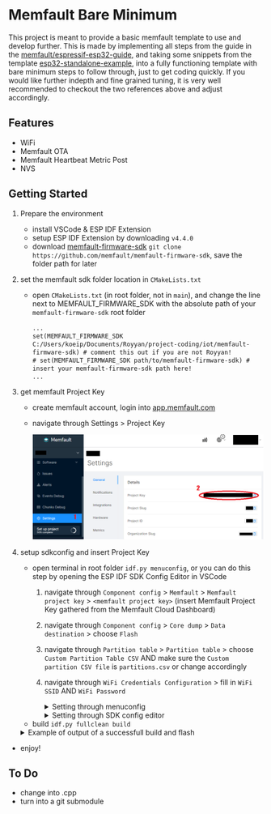 # Memfault Bare Minimum

This project is meant to provide a basic memfault template to use and develop further. This is made by implementing all steps from the guide in the [memfault/espressif-esp32-guide](https://docs.memfault.com/docs/mcu/espressif-esp32-guide/), and taking some snippets from the template [esp32-standalone-example](https://github.com/memfault/esp32-standalone-example), into a fully functioning template with bare minimum steps to follow through, just to get coding quickly. If you would like further indepth and fine grained tuning, it is very well recommended to checkout the two references above and adjust accordingly.

## Features
- WiFi
- Memfault OTA
- Memfault Heartbeat Metric Post
- NVS

## Getting Started
1. Prepare the environment
    - install VSCode & ESP IDF Extension
    - setup ESP IDF Extension by downloading `v4.4.0`
    - download [memfault-firmware-sdk](https://github.com/memfault/memfault-firmware-sdk) `git clone https://github.com/memfault/memfault-firmware-sdk`, save the folder path for later

2. set the memfault sdk folder location in `CMakeLists.txt`
    - open `CMakeLists.txt` (in root folder, not in `main`), and change the line next to MEMFAULT_FIRMWARE_SDK with the absolute path of your `memfault-firmware-sdk` root folder 
        ```
        ...
        set(MEMFAULT_FIRMWARE_SDK C:/Users/koeip/Documents/Royyan/project-coding/iot/memfault-firmware-sdk) # comment this out if you are not Royyan!
        # set(MEMFAULT_FIRMWARE_SDK path/to/memfault-firmware-sdk) # insert your memfault-firmware-sdk path here!
        ...
        ```

3. get memfault Project Key
    - create memfault account, login into [app.memfault.com](https://app.memfault.com/)
    - navigate through Settings > Project Key
        
        ![](docs/get-project-key.png)

4. setup sdkconfig and insert Project Key
    - open terminal in root folder `idf.py menuconfig`, or you can do this step by opening the ESP IDF SDK Config Editor in VSCode
        1. navigate through `Component config` > `Memfault` > `Memfault project key` > `<memfault project key>` (insert Memfault Project Key gathered from the Memfault Cloud Dashboard)
        2. navigate through `Component config` > `Core dump` > `Data destination` > choose `Flash`
        3. navigate through `Partition table` > `Partition table` > choose `Custom Partition Table CSV` AND make sure the `Custom partition CSV file` is `partitions.csv` or change accordingly
        4. navigate through `WiFi Credentials Configuration` > fill in `WiFi SSID` AND `WiFi Password`

            <details>
            <summary>Setting through menuconfig</summary>
            <br/>
            <img src="docs/insert-project-key-menuconfig.png" width="700">
            <br/>
            <img src="docs/change-coredump-flash-menuconfig.png" width="700">
            <br/>
            <img src="docs/change-partition-menuconfig.png" width="700">
            </details>

            <details>
            <summary>Setting through SDK config editor</summary>
            <br/>
            <img src="docs/insert-project-key-configeditor.png" width="700">
            <br/>
            <img src="docs/change-coredump-flash-configeditor.png" width="700">
            <br/>
            <img src="docs/change-partition-configeditor.png" width="700">
            </details>            
    - build `idf.py fullclean build`

    <details>
    <summary>Example of output of a successfull build and flash</summary>
    <pre>
    --- Using \\.\COM7 instead...
    --- idf_monitor on \\.\COM7 115200 ---
    --- Quit: Ctrl+] | Menu: Ctrl+T | Help: Ctrl+T followed by Ctrl+H ---
    ets Jun  8 2016 00:22:57

    rst:0x1 (POWERON_RESET),boot:0x13 (SPI_FAST_FLASH_BOOT)
    configsip: 0, SPIWP:0xee
    clk_drv:0x00,q_drv:0x00,d_drv:0x00,cs0_drv:0x00,hd_drv:0x00,wp_drv:0x00
    mode:DIO, clock div:2
    load:0x3fff0030,len:6680
    load:0x40078000,len:14848
    load:0x40080400,len:3792
    0x40080400: _init at ??:?

    entry 0x40080694
    I (26) boot: ESP-IDF v4.4.2-1-gce1fde4b3b-dirty 2nd stage bootloader
    I (27) boot: compile time 21:18:10
    I (27) boot: chip revision: 1
    I (31) boot_comm: chip revision: 1, min. bootloader chip revision: 0
    I (38) boot.esp32: SPI Speed      : 40MHz
    I (43) boot.esp32: SPI Mode       : DIO
    I (47) boot.esp32: SPI Flash Size : 4MB
    I (52) boot: Enabling RNG early entropy source...
    I (57) boot: Partition Table:
    I (61) boot: ## Label            Usage          Type ST Offset   Length
    I (68) boot:  0 nvs              WiFi data        01 02 00009000 00004000
    I (76) boot:  1 otadata          OTA data         01 00 0000d000 00002000
    I (83) boot:  2 phy_init         RF data          01 01 0000f000 00001000
    I (90) boot:  3 factory          factory app      00 00 00010000 00100000
    I (98) boot:  4 storage          Unknown data     01 81 00110000 00084000
    I (105) boot:  5 coredump         Unknown data     01 03 00194000 00057800
    I (113) boot:  6 ota_0            OTA app          00 10 001f0000 00100000
    I (121) boot:  7 ota_1            OTA app          00 11 002f0000 00100000
    I (128) boot: End of partition table
    I (132) boot: Defaulting to factory image
    I (137) boot_comm: chip revision: 1, min. application chip revision: 0
    I (144) esp_image: segment 0: paddr=00010020 vaddr=3f400020 size=1e1bch (123324) map
    I (197) esp_image: segment 1: paddr=0002e1e4 vaddr=3ffb0000 size=01e34h (  7732) load
    I (201) esp_image: segment 2: paddr=00030020 vaddr=400d0020 size=94e20h (609824) map
    I (424) esp_image: segment 3: paddr=000c4e48 vaddr=3ffb1e34 size=01ee4h (  7908) load
    I (427) esp_image: segment 4: paddr=000c6d34 vaddr=40080000 size=14f14h ( 85780) load
    I (465) esp_image: segment 5: paddr=000dbc50 vaddr=50000000 size=00010h (    16) load
    I (475) boot: Loaded app from partition at offset 0x10000
    I (476) boot: Disabling RNG early entropy source...
    I (487) cpu_start: Pro cpu up.
    I (488) cpu_start: Starting app cpu, entry point is 0x4008123c
    0x4008123c: call_start_cpu1 at C:/Users/koeip/esp/esp-idf-v4.4/components/esp_system/port/cpu_start.c:160

    I (0) cpu_start: App cpu up.
    I (504) cpu_start: Pro cpu start user code
    I (504) cpu_start: cpu freq: 160000000
    I (504) cpu_start: Application information:
    I (508) cpu_start: Project name:     memfault-bare-minimum
    I (515) cpu_start: App version:      9b8580e
    I (519) cpu_start: Compile time:     Jul 19 2023 22:00:58
    I (526) cpu_start: ELF file SHA256:  5a282977ec623f0c...
    I (532) cpu_start: ESP-IDF:          v4.4.2-1-gce1fde4b3b-dirty
    I (538) heap_init: Initializing. RAM available for dynamic allocation:
    I (545) heap_init: At 3FFAE6E0 len 00001920 (6 KiB): DRAM
    I (551) heap_init: At 3FFB86B8 len 00027948 (158 KiB): DRAM
    I (558) heap_init: At 3FFE0440 len 00003AE0 (14 KiB): D/IRAM
    I (564) heap_init: At 3FFE4350 len 0001BCB0 (111 KiB): D/IRAM
    I (570) heap_init: At 40094F14 len 0000B0EC (44 KiB): IRAM
    I (578) spi_flash: detected chip: generic
    I (581) spi_flash: flash io: dio
    I (587) mflt: Coredumps will be saved to 'coredump' partition
    I (592) mflt: Using entry 0x3ffba588 pointing to address 0x00194000
    I (600) cpu_start: Starting scheduler on PRO CPU.
    I (0) cpu_start: Starting scheduler on APP CPU.
    I (612) mflt: Memfault Build ID: 6e4086e9aa4cebca56da5058f653c367cd0daed4
    I (622) system_api: Base MAC address is not set
    I (622) system_api: read default base MAC address from EFUSE
    I (632) mflt: S/N: C8C9A3C7CEA0
    I (632) mflt: SW type: esp32-main
    I (642) mflt: SW version: 1.0.0-dev
    I (642) mflt: HW version: esp32-proto
    I (692) mflt: Data poster task up and running every 60s.
    I (712) wifi_init: rx ba win: 6
    I (712) wifi_init: tcpip mbox: 32
    I (722) wifi_init: udp mbox: 6
    I (722) wifi_init: tcp mbox: 6
    I (722) wifi_init: tcp tx win: 5744
    I (722) wifi_init: tcp rx win: 5744
    I (732) wifi_init: tcp mss: 1440
    I (732) wifi_init: WiFi IRAM OP enabled
    I (742) wifi_init: WiFi RX IRAM OP enabled
    I (742) phy_init: phy_version 4670,719f9f6,Feb 18 2021,17:07:07
    W (2252) wifi:<ba-add>idx:0 (ifx:0, a4:91:b1:ed:32:bf), tid:0, ssn:0, winSize:64
    I (3192) esp_netif_handlers: sta ip: 192.168.1.187, mask: 255.255.255.0, gw: 192.168.1.1
    I (5872) mflt: Result: 0
    I (5882) mflt: Checking for OTA Update
    I (8122) HTTP_CLIENT: Body received in fetch header state, 0x3ffd4e53, 173
    I (8132) mflt: Starting OTA download ...
    I (10412) esp_https_ota: Starting OTA...
    I (10422) esp_https_ota: Writing to partition subtype 16 at offset 0x1f0000
    I (59682) esp_image: segment 0: paddr=001f0020 vaddr=3f400020 size=224c8h (140488) map
    I (59732) esp_image: segment 1: paddr=002124f0 vaddr=3ffb0000 size=03da8h ( 15784) 
    I (59742) esp_image: segment 2: paddr=002162a0 vaddr=40080000 size=09d78h ( 40312)
    I (59762) esp_image: segment 3: paddr=00220020 vaddr=400d0020 size=a8464h (689252) map
    I (59982) esp_image: segment 4: paddr=002c848c vaddr=40089d78 size=0cddch ( 52700) 
    I (60002) esp_image: segment 5: paddr=002d5270 vaddr=400c0000 size=00064h (   100)
    I (60002) esp_image: segment 6: paddr=002d52dc vaddr=50000000 size=00010h (    16) 
    I (60022) esp_image: segment 0: paddr=001f0020 vaddr=3f400020 size=224c8h (140488) map
    I (60072) esp_image: segment 1: paddr=002124f0 vaddr=3ffb0000 size=03da8h ( 15784) 
    I (60082) esp_image: segment 2: paddr=002162a0 vaddr=40080000 size=09d78h ( 40312)
    I (60092) esp_image: segment 3: paddr=00220020 vaddr=400d0020 size=a8464h (689252) map
    I (60322) esp_image: segment 4: paddr=002c848c vaddr=40089d78 size=0cddch ( 52700) 
    I (60332) esp_image: segment 5: paddr=002d5270 vaddr=400c0000 size=00064h (   100) 
    I (60342) esp_image: segment 6: paddr=002d52dc vaddr=50000000 size=00010h (    16) 
    I (60402) mflt: OTA Update Complete, Rebooting System
    W (60402) wifi:<ba-del>idx
    W (60402) wifi:hmac tx: ifx0 stop, discard
    ets Jun  8 2016 00:22:57

    rst:0xc (SW_CPU_RESET),boot:0x13 (SPI_FAST_FLASH_BOOT)
    configsip: 0, SPIWP:0xee
    clk_drv:0x00,q_drv:0x00,d_drv:0x00,cs0_drv:0x00,hd_drv:0x00,wp_drv:0x00
    mode:DIO, clock div:2
    load:0x3fff0030,len:6680
    load:0x40078000,len:14848
    load:0x40080400,len:3792
    0x40080400: _init at ??:?

    entry 0x40080694
    I (27) boot: ESP-IDF v4.4.2-1-gce1fde4b3b-dirty 2nd stage bootloader
    I (27) boot: compile time 21:18:10
    I (27) boot: chip revision: 1
    ...
    </pre>
    </details>  

- enjoy!

## To Do
- change into .cpp
- turn into a git submodule